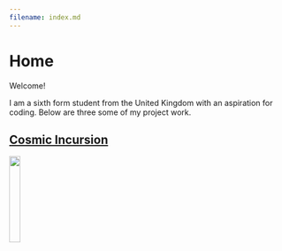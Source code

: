 ```yaml
---
filename: index.md
--- 
```

# Home

Welcome!

I am a sixth form student from the United Kingdom with an aspiration for coding.
Below are three some of my project work.

## [Cosmic Incursion](https://banrescoding.github.io/Portfolio/cosmic-incursion/)
<img src="/Portfolio/Images/ahyeas.PNG" width="20%">
